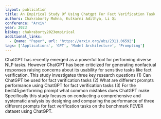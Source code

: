 ```yaml
---
layout: publication
title: An Empirical Study Of Using Chatgpt For Fact Verification Task
authors: Chakraborty Mohna, Kulkarni Adithya, Li Qi
conference: "Arxiv"
year: 2023
bibkey: chakraborty2023empirical
additional_links:
  - {name: "Paper", url: "https://arxiv.org/abs/2311.06592"}
tags: ['Applications', 'GPT', 'Model Architecture', 'Prompting']
---
```

ChatGPT has recently emerged as a powerful tool for performing diverse NLP tasks. However ChatGPT has been criticized for generating nonfactual responses raising concerns about its usability for sensitive tasks like fact verification. This study investigates three key research questions (1) Can ChatGPT be used for fact verification tasks (2) What are different prompts performance using ChatGPT for fact verification tasks (3) For the best45;performing prompt what common mistakes does ChatGPT make Specifically this study focuses on conducting a comprehensive and systematic analysis by designing and comparing the performance of three different prompts for fact verification tasks on the benchmark FEVER dataset using ChatGPT.
